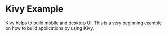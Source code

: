 # Kivy Example
Kivy helps to build mobile and desktop UI. This is a very beginning example on how to build applications by using Kivy.
